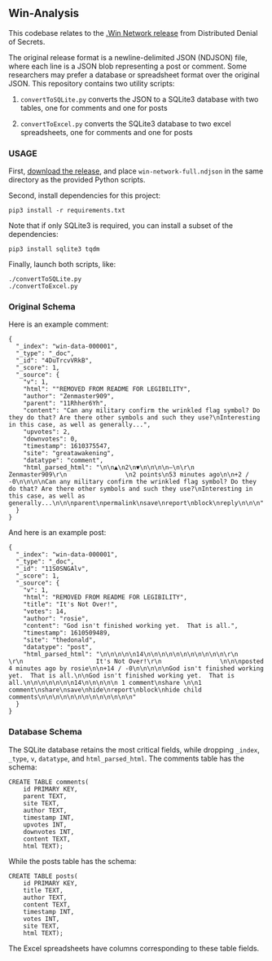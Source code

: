 ## Win-Analysis

This codebase relates to the [.Win Network release](https://ddosecrets.com/wiki/.Win_Network) from Distributed Denial of Secrets.

The original release format is a newline-delimited JSON (NDJSON) file, where each line is a JSON blob representing a post or comment. Some researchers may prefer a database or spreadsheet format over the original JSON. This repository contains two utility scripts:

1. `convertToSQLite.py` converts the JSON to a SQLite3 database with two tables, one for comments and one for posts

2. `convertToExcel.py` converts the SQLite3 database to two excel spreadsheets, one for comments and one for posts

### USAGE

First, [download the release](https://ddosecrets.com/wiki/.Win_Network), and place `win-network-full.ndjson` in the same directory as the provided Python scripts.

Second, install dependencies for this project:

    pip3 install -r requirements.txt

Note that if only SQLite3 is required, you can install a subset of the dependencies:

    pip3 install sqlite3 tqdm

Finally, launch both scripts, like:

    ./convertToSQLite.py
    ./convertToExcel.py

### Original Schema

Here is an example comment:

	{
	  "_index": "win-data-000001",
	  "_type": "_doc",
	  "_id": "4DuTrcvVRkB",
	  "_score": 1,
	  "_source": {
		"v": 1,
		"html": ""REMOVED FROM README FOR LEGIBILITY",
		"author": "Zenmaster909",
		"parent": "11Rhher6Yh",
		"content": "Can any military confirm the wrinkled flag symbol? Do they do that? Are there other symbols and such they use?\nInteresting in this case, as well as generally...",
		"upvotes": 2,
		"downvotes": 0,
		"timestamp": 1610375547,
		"site": "greatawakening",
		"datatype": "comment",
		"html_parsed_html": "\n\n▲\n2\n▼\n\n\n\n–\n\r\n                    Zenmaster909\r\n                \n2 points\n53 minutes ago\n\n+2 / -0\n\n\n\nCan any military confirm the wrinkled flag symbol? Do they do that? Are there other symbols and such they use?\nInteresting in this case, as well as generally...\n\n\nparent\npermalink\nsave\nreport\nblock\nreply\n\n\n"
	  }
	}

And here is an example post:

	{
	  "_index": "win-data-000001",
	  "_type": "_doc",
	  "_id": "11S0SNGAlv",
	  "_score": 1,
	  "_source": {
		"v": 1,
		"html": "REMOVED FROM README FOR LEGIBILITY",
		"title": "It's Not Over!",
		"votes": 14,
		"author": "rosie",
		"content": "God isn't finished working yet.  That is all.",
		"timestamp": 1610509489,
		"site": "thedonald",
		"datatype": "post",
		"html_parsed_html": "\n\n\n\n\n14\n\n\n\n\n\n\n\n\n\n\n\r\n                    \r\n                    It's Not Over!\r\n                \n\n\nposted 4 minutes ago by rosie\n\n+14 / -0\n\n\n\n\nGod isn't finished working yet.  That is all.\n\nGod isn't finished working yet.  That is all.\n\n\n\n\n\n\n14\n\n\n\n\n 1 comment\nshare \n\n1 comment\nshare\nsave\nhide\nreport\nblock\nhide child comments\n\n\n\n\n\n\n\n\n\n\n\n\n"
	  }
	}

### Database Schema

The SQLite database retains the most critical fields, while dropping `_index`, `_type`, `v`, `datatype`, and `html_parsed_html`. The comments table has the schema:

	CREATE TABLE comments(
		id PRIMARY KEY,
		parent TEXT,
		site TEXT,
		author TEXT,
		timestamp INT,
		upvotes INT,
		downvotes INT,
		content TEXT,
		html TEXT);

While the posts table has the schema:

	CREATE TABLE posts(
		id PRIMARY KEY,
		title TEXT,
		author TEXT,
		content TEXT,
		timestamp INT,
		votes INT,
		site TEXT,
		html TEXT);

The Excel spreadsheets have columns corresponding to these table fields.
